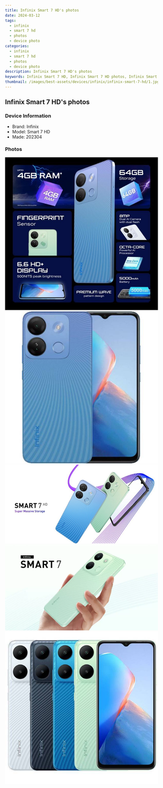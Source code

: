 ```yaml
---
title: Infinix Smart 7 HD's photos
date: 2024-03-12
tags: 
  - infinix
  - smart 7 hd
  - photos
  - device photo
categories: 
  - infinix
  - smart 7 hd
  - photos
  - device photo
description: Infinix Smart 7 HD's photos
keywords: Infinix Smart 7 HD, Infinix Smart 7 HD photos, Infinix Smart 7 HD device photo
thumbnail: /images/best-assets/devices/infinix/infinix-smart-7-hd/1.jpg
---
```


## Infinix Smart 7 HD's photos

### Device Information

- Brand: Infinix
- Model: Smart 7 HD
- Made: 202304

### Photos

![/images/best-assets/devices/infinix/infinix-smart-7-hd/1.jpg](/images/best-assets/devices/infinix/infinix-smart-7-hd/1.jpg)
![/images/best-assets/devices/infinix/infinix-smart-7-hd/2.jpg](/images/best-assets/devices/infinix/infinix-smart-7-hd/2.jpg)
![/images/best-assets/devices/infinix/infinix-smart-7-hd/3.jpg](/images/best-assets/devices/infinix/infinix-smart-7-hd/3.jpg)
![/images/best-assets/devices/infinix/infinix-smart-7-hd/4.jpg](/images/best-assets/devices/infinix/infinix-smart-7-hd/4.jpg)
![/images/best-assets/devices/infinix/infinix-smart-7-hd/5.jpg](/images/best-assets/devices/infinix/infinix-smart-7-hd/5.jpg)

